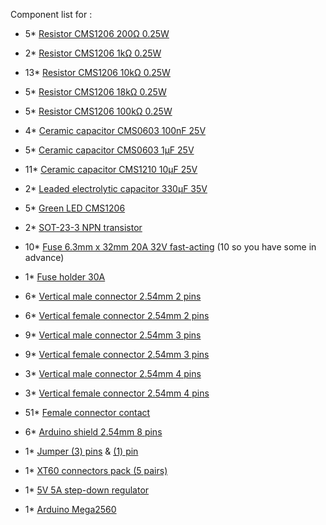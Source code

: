 Component list for <BoardName>:
- 5\* [Resistor CMS1206 200Ω 0.25W](http://www.mouser.fr/search/ProductDetail.aspx?R=0virtualkey0virtualkeyCRCW1206200RFKEA)
- 2\* [Resistor CMS1206 1kΩ 0.25W](http://www.mouser.fr/search/ProductDetail.aspx?R=0virtualkey0virtualkeyCRCW12061K00FKEA)
- 13\* [Resistor CMS1206 10kΩ 0.25W](http://www.mouser.fr/search/ProductDetail.aspx?R=0virtualkey0virtualkeyCRCW120610K0FKEA)
- 5\* [Resistor CMS1206 18kΩ 0.25W](http://www.mouser.fr/search/ProductDetail.aspx?R=0virtualkey0virtualkeyCRCW120618K0FKEA)
- 5\* [Resistor CMS1206 100kΩ 0.25W](http://www.mouser.fr/search/ProductDetail.aspx?R=0virtualkey0virtualkeyCRCW1206100KFKEA)
- 4\* [Ceramic capacitor CMS0603 100nF 25V](http://www.mouser.fr/search/ProductDetail.aspx?R=0virtualkey0virtualkeyUMK107B7104KA-T)
- 5\* [Ceramic capacitor CMS0603 1µF 25V](http://www.mouser.fr/search/ProductDetail.aspx?R=0virtualkey0virtualkeyTMK107B7105KA-T)
- 11\* [Ceramic capacitor CMS1210 10µF 25V](http://www.mouser.fr/search/ProductDetail.aspx?R=0virtualkey0virtualkeyTMK325B7106KN-TR)
- 2\* [Leaded electrolytic capacitor 330µF 35V](http://www.mouser.fr/search/ProductDetail.aspx?R=0virtualkey0virtualkeyUVZ1V331MPD)
- 5\* [Green LED CMS1206](http://www.mouser.fr/search/ProductDetail.aspx?R=0virtualkey0virtualkeyAP3216CGCK)
- 2\* [SOT-23-3 NPN transistor](http://www.mouser.fr/search/ProductDetail.aspx?R=0virtualkey0virtualkeyMMBT2222ALT1G)
- 10\* [Fuse 6.3mm x 32mm 20A 32V fast-acting](http://www.mouser.fr/search/ProductDetail.aspx?R=0virtualkey0virtualkeyBK-AGC-20-R) (10 so you have some in advance)
- 1\* [Fuse holder 30A](http://www.mouser.fr/search/ProductDetail.aspx?R=0virtualkey0virtualkey3576)
- 6\* [Vertical male connector 2.54mm 2 pins](http://www.mouser.fr/search/ProductDetail.aspx?R=0virtualkey0virtualkey22-27-2021)
- 6\* [Vertical female connector 2.54mm 2 pins](http://www.mouser.fr/search/ProductDetail.aspx?R=0virtualkey0virtualkey22-01-2025)
- 9\* [Vertical male connector 2.54mm 3 pins](http://www.mouser.fr/search/ProductDetail.aspx?R=0virtualkey0virtualkey22-27-2031)
- 9\* [Vertical female connector 2.54mm 3 pins](http://www.mouser.fr/search/ProductDetail.aspx?R=0virtualkey0virtualkey22-01-2035)
- 3\* [Vertical male connector 2.54mm 4 pins](http://www.mouser.fr/search/ProductDetail.aspx?R=0virtualkey0virtualkey22-27-2041)
- 3\* [Vertical female connector 2.54mm 4 pins](http://www.mouser.fr/search/ProductDetail.aspx?R=0virtualkey0virtualkey22-01-2045)
- 51\* [Female connector contact](http://www.mouser.fr/search/ProductDetail.aspx?R=0virtualkey0virtualkey08-50-0114)
- 6\* [Arduino shield 2.54mm 8 pins](http://www.mouser.fr/search/ProductDetail.aspx?R=0virtualkey0virtualkeyXG8V-0831)

- 1\* [Jumper (3) pins](http://www.mouser.fr/search/ProductDetail.aspx?R=0virtualkey0virtualkey929834-01-03) & [(1) pin](http://www.mouser.fr/search/ProductDetail.aspx?R=0virtualkey0virtualkey929834-01-01)

- 1\* [XT60 connectors pack (5 pairs)](http://www.hobbyking.com/hobbyking/store/__9572__Nylon_XT60_Connectors_Male_Female_5_pairs_GENUINE.html)
- 1\* [5V 5A step-down regulator](https://www.pololu.com/product/2851)
- 1\* [Arduino Mega2560](https://store.arduino.cc/product/GBX00067)
